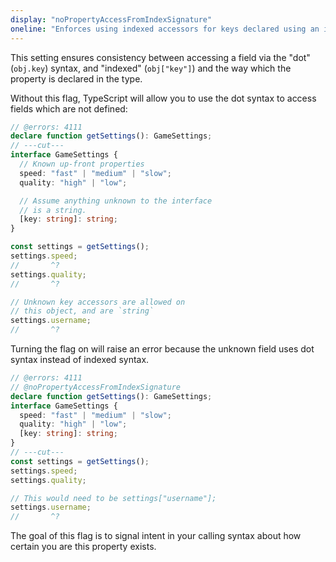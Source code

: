 ```yaml
---
display: "noPropertyAccessFromIndexSignature"
oneline: "Enforces using indexed accessors for keys declared using an indexed type."
---
```


This setting ensures consistency between accessing a field via the "dot" (`obj.key`) syntax, and "indexed" (`obj["key"]`) and the way which the property is declared in the type.

Without this flag, TypeScript will allow you to use the dot syntax to access fields which are not defined:

```ts twoslash
// @errors: 4111
declare function getSettings(): GameSettings;
// ---cut---
interface GameSettings {
  // Known up-front properties
  speed: "fast" | "medium" | "slow";
  quality: "high" | "low";

  // Assume anything unknown to the interface
  // is a string.
  [key: string]: string;
}

const settings = getSettings();
settings.speed;
//       ^?
settings.quality;
//       ^?

// Unknown key accessors are allowed on
// this object, and are `string`
settings.username;
//       ^?
```

Turning the flag on will raise an error because the unknown field uses dot syntax instead of indexed syntax.

```ts twoslash
// @errors: 4111
// @noPropertyAccessFromIndexSignature
declare function getSettings(): GameSettings;
interface GameSettings {
  speed: "fast" | "medium" | "slow";
  quality: "high" | "low";
  [key: string]: string;
}
// ---cut---
const settings = getSettings();
settings.speed;
settings.quality;

// This would need to be settings["username"];
settings.username;
//       ^?
```

The goal of this flag is to signal intent in your calling syntax about how certain you are this property exists.
